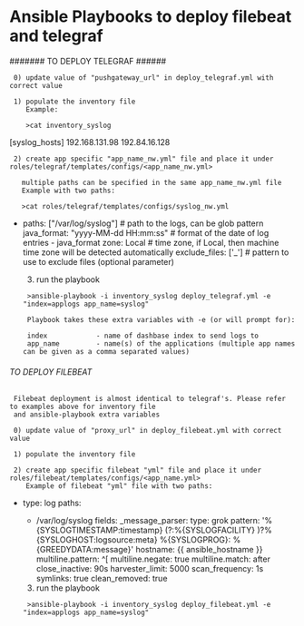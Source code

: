 # Ansible Playbooks to deploy filebeat and telegraf

####### TO DEPLOY TELEGRAF ######

     0) update value of "pushgateway_url" in deploy_telegraf.yml with correct value

     1) populate the inventory file
        Example:

        >cat inventory_syslog


[syslog_hosts]
192.168.131.98
192.84.16.128


     2) create app specific "app_name_nw.yml" file and place it under roles/telegraf/templates/configs/<app_name_nw.yml>
  
       multiple paths can be specified in the same app_name_nw.yml file
       Example with two paths:

       >cat roles/telegraf/templates/configs/syslog_nw.yml


- paths: ["/var/log/syslog"]        # path to the logs, can be glob pattern
  java_format: "yyyy-MM-dd HH:mm:ss"                  # format of the date of log entries - java_format
  zone: Local                                         # time zone, if Local, then machine time zone will be detected automatically
  exclude_files: ['_']                                # pattern to use to exclude files (optional parameter)
 

     3) run the playbook

       >ansible-playbook -i inventory_syslog deploy_telegraf.yml -e "index=applogs app_name=syslog"

       Playbook takes these extra variables with -e (or will prompt for): 

       index            - name of dashbase index to send logs to 
       app_name         - name(s) of the applications (multiple app names can be given as a comma separated values)
 



###### TO DEPLOY FILEBEAT ######

     Filebeat deployment is almost identical to telegraf's. Please refer to examples above for inventory file
     and ansible-playbook extra variables

     0) update value of "proxy_url" in deploy_filebeat.yml with correct value

     1) populate the inventory file

     2) create app specific filebeat "yml" file and place it under roles/filebeat/templates/configs/<app_name.yml>
        Example of filebeat "yml" file with two paths:


- type: log
  paths:
    - /var/log/syslog
  fields:
    _message_parser:
      type: grok
      pattern: '%{SYSLOGTIMESTAMP:timestamp} (?:%{SYSLOGFACILITY} )?%{SYSLOGHOST:logsource:meta} %{SYSLOGPROG}: %{GREEDYDATA:message}'
    hostname: {{ ansible_hostname }}
  multiline.pattern: ^\[
  multiline.negate: true
  multiline.match: after
  close_inactive: 90s
  harvester_limit: 5000
  scan_frequency: 1s
  symlinks: true
  clean_removed: true

     3) run the playbook

       >ansible-playbook -i inventory_syslog deploy_filebeat.yml -e "index=applogs app_name=syslog"

